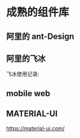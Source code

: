 # 成熟的组件库

## 阿里的 ant-Design

## 阿里的飞冰
飞冰使用记录:

## mobile web
## MATERIAL-UI 
https://material-ui.com/
